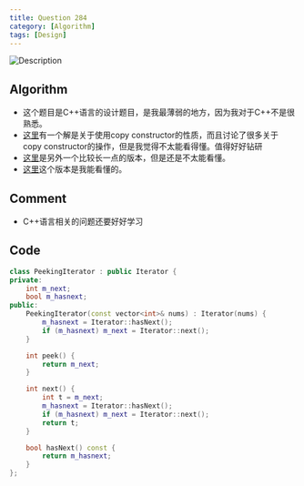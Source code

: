 ```yaml
---
title: Question 284
category: [Algorithm]
tags: [Design]
---
```


![Description](../Assets/Figure/question284.png)

## Algorithm 

- 这个题目是C++语言的设计题目，是我最薄弱的地方，因为我对于C++不是很熟悉。
- [这里](https://discuss.leetcode.com/topic/24909/simple-c-solution-1-line-per-method-without-extra-member-variables/19)有一个解是关于使用copy constructor的性质，而且讨论了很多关于copy constructor的操作，但是我觉得不太能看得懂。值得好好钻研
- [这里](https://discuss.leetcode.com/topic/24857/10-line-c-and-14-line-java-implementation)是另外一个比较长一点的版本，但是还是不太能看懂。
- [这里](https://discuss.leetcode.com/topic/25875/another-c-solution-with-one-line-in-peek-and-hasnext-ac)这个版本是我能看懂的。

## Comment

- C++语言相关的问题还要好好学习

## Code

```C++
class PeekingIterator : public Iterator {
private:
    int m_next;
    bool m_hasnext;
public:
    PeekingIterator(const vector<int>& nums) : Iterator(nums) {
        m_hasnext = Iterator::hasNext();
        if (m_hasnext) m_next = Iterator::next();
    }

    int peek() {
        return m_next;
    }

    int next() {
        int t = m_next;
        m_hasnext = Iterator::hasNext();
        if (m_hasnext) m_next = Iterator::next();
        return t;
    }

    bool hasNext() const {
        return m_hasnext;
    }
};
```
